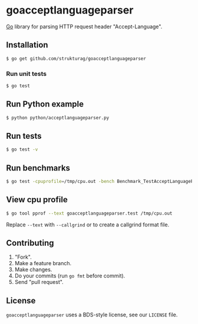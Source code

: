 goacceptlanguageparser
======================

[Go](http://golang.org) library for parsing HTTP request header "Accept-Language".

## Installation

```bash
$ go get github.com/strukturag/goacceptlanguageparser
```

### Run unit tests

```bash
$ go test
```

## Run Python example

```bash
$ python python/acceptlanguageparser.py
```

## Run tests

```bash
$ go test -v
```

## Run benchmarks

```bash
$ go test -cpuprofile=/tmp/cpu.out -bench Benchmark_TestAcceptLanguageParser_de_en_us
```

## View cpu profile

```bash
$ go tool pprof --text goacceptlanguageparser.test /tmp/cpu.out
```

Replace ``--text`` with ``--callgrind`` or to create a callgrind format file.

## Contributing

1. "Fork".
2. Make a feature branch.
3. Make changes.
4. Do your commits (run ``go fmt`` before commit).
5. Send "pull request".


## License

`goacceptlanguageparser` uses a BDS-style license, see our `LICENSE` file.